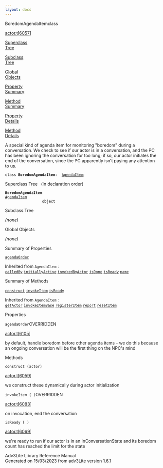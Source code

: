 ```yaml
---
layout: docs
---
```

<span class="title">BoredomAgendaItem</span><span class="type">class</span>

[actor.t](../file/actor.t.html)\[[6057](../source/actor.t.html#6057)\]

[Superclass  
Tree](#_SuperClassTree_)

[Subclass  
Tree](#_SubClassTree_)

[Global  
Objects](#_ObjectSummary_)

[Property  
Summary](#_PropSummary_)

[Method  
Summary](#_MethodSummary_)

[Property  
Details](#_Properties_)

[Method  
Details](#_Methods_)



A special kind of agenda item for monitoring "boredom" during a
conversation. We check to see if our actor is in a conversation, and the
PC has been ignoring the conversation for too long; if so, our actor
initiates the end of the conversation, since the PC apparently isn't
paying any attention to us.

`class `**`BoredomAgendaItem`**` :   `[`AgendaItem`](../object/AgendaItem.html)



<span id="_SuperClassTree_"></span>



<span class="hdln">Superclass Tree</span>   (in declaration order)



**`BoredomAgendaItem`**  
[`AgendaItem`](../object/AgendaItem.html)  
`                 object`  
<span id="_SubClassTree_"></span>



<span class="hdln">Subclass Tree</span>  



*(none)* <span id="_ObjectSummary_"></span>



<span class="hdln">Global Objects</span>  



*(none)* <span id="_PropSummary_"></span>



<span class="hdln">Summary of Properties</span>  



[`agendaOrder`](#agendaOrder)

Inherited from `AgendaItem` :  
[`calledBy`](../object/AgendaItem.html#calledBy) [`initiallyActive`](../object/AgendaItem.html#initiallyActive) [`invokedByActor`](../object/AgendaItem.html#invokedByActor) [`isDone`](../object/AgendaItem.html#isDone) [`isReady`](../object/AgendaItem.html#isReady) [`name`](../object/AgendaItem.html#name)

<span id="_MethodSummary_"></span>



<span class="hdln">Summary of Methods</span>  



[`construct`](#construct) [`invokeItem`](#invokeItem) [`isReady`](#isReady)

Inherited from `AgendaItem` :  
[`getActor`](../object/AgendaItem.html#getActor) [`invokeItemBase`](../object/AgendaItem.html#invokeItemBase) [`registerItem`](../object/AgendaItem.html#registerItem) [`report`](../object/AgendaItem.html#report) [`resetItem`](../object/AgendaItem.html#resetItem)

<span id="_Properties_"></span>



<span class="hdln">Properties</span>  



<span id="agendaOrder"></span>

`agendaOrder`<span class="rem">OVERRIDDEN</span>

[actor.t](../file/actor.t.html)\[[6105](../source/actor.t.html#6105)\]



by default, handle boredom before other agenda items - we do this
because an ongoing conversation will be the first thing on the NPC's
mind



<span id="_Methods_"></span>



<span class="hdln">Methods</span>  



<span id="construct"></span>

`construct (actor)`

[actor.t](../file/actor.t.html)\[[6059](../source/actor.t.html#6059)\]



we construct these dynamically during actor initialization



<span id="invokeItem"></span>

`invokeItem ( )`<span class="rem">OVERRIDDEN</span>

[actor.t](../file/actor.t.html)\[[6083](../source/actor.t.html#6083)\]



on invocation, end the conversation



<span id="isReady"></span>

`isReady ( )`

[actor.t](../file/actor.t.html)\[[6069](../source/actor.t.html#6069)\]



we're ready to run if our actor is in an InConversationState and its
boredom count has reached the limit for the state





Adv3Lite Library Reference Manual  
Generated on 15/03/2023 from adv3Lite version 1.6.1


